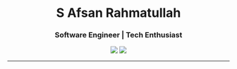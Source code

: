 

<h1 align="center"> S Afsan Rahmatullah</h1>
<h3 align="center">Software Engineer | Tech Enthusiast </h3>

<p align="center">
  <a href="https://www.github.com/btocode"><img src="https://img.shields.io/github/followers/btocode?logo=github&style=social" /></a>
  <a href="https://twitter.com/talktoafsan"><img src="https://img.shields.io/twitter/follow/talktoafsan?style=social" /></a>
</p>

---

